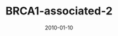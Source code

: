 ---
title: BRCA1-associated-2
image: https://www.cycif.org/assets/img/mehta-2020/BRCA1-associated-2.jpg
date: '2010-01-10'
minerva_link: https://www.cycif.org/data/mehta-2020/osd-BRCA1-associated-2.html
info_link: https://www.cycif.org/data/mehta-2020/index.html
show_page_link: false
---
